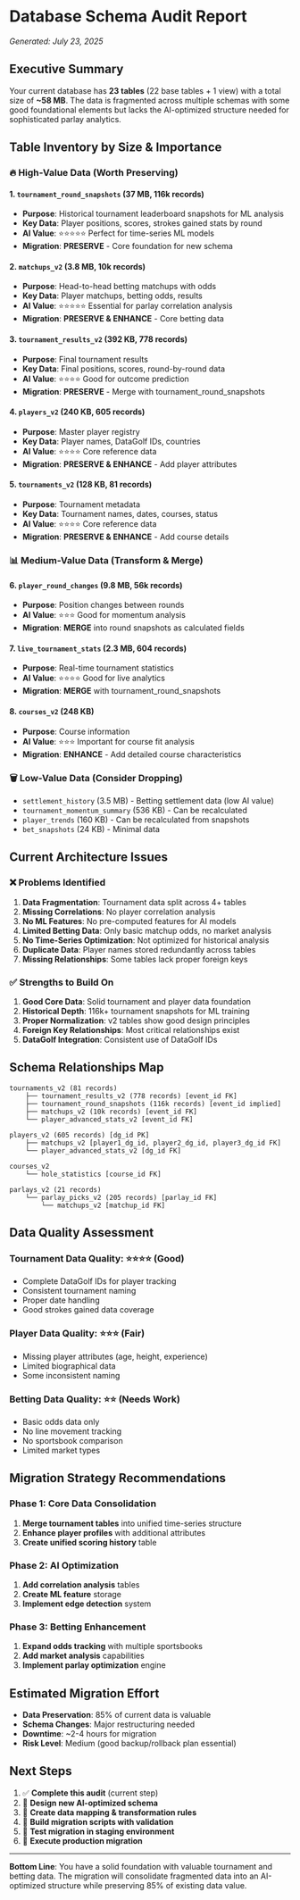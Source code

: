 # Database Schema Audit Report
*Generated: July 23, 2025*

## Executive Summary

Your current database has **23 tables** (22 base tables + 1 view) with a total size of **~58 MB**. The data is fragmented across multiple schemas with some good foundational elements but lacks the AI-optimized structure needed for sophisticated parlay analytics.

## Table Inventory by Size & Importance

### 🔥 High-Value Data (Worth Preserving)

#### 1. `tournament_round_snapshots` (37 MB, 116k records)
- **Purpose**: Historical tournament leaderboard snapshots for ML analysis
- **Key Data**: Player positions, scores, strokes gained stats by round
- **AI Value**: ⭐⭐⭐⭐⭐ Perfect for time-series ML models
- **Migration**: **PRESERVE** - Core foundation for new schema

#### 2. `matchups_v2` (3.8 MB, 10k records) 
- **Purpose**: Head-to-head betting matchups with odds
- **Key Data**: Player matchups, betting odds, results
- **AI Value**: ⭐⭐⭐⭐⭐ Essential for parlay correlation analysis
- **Migration**: **PRESERVE & ENHANCE** - Core betting data

#### 3. `tournament_results_v2` (392 KB, 778 records)
- **Purpose**: Final tournament results
- **Key Data**: Final positions, scores, round-by-round data
- **AI Value**: ⭐⭐⭐⭐ Good for outcome prediction
- **Migration**: **PRESERVE** - Merge with tournament_round_snapshots

#### 4. `players_v2` (240 KB, 605 records)
- **Purpose**: Master player registry
- **Key Data**: Player names, DataGolf IDs, countries
- **AI Value**: ⭐⭐⭐⭐ Core reference data
- **Migration**: **PRESERVE & ENHANCE** - Add player attributes

#### 5. `tournaments_v2` (128 KB, 81 records)
- **Purpose**: Tournament metadata
- **Key Data**: Tournament names, dates, courses, status
- **AI Value**: ⭐⭐⭐⭐ Core reference data
- **Migration**: **PRESERVE & ENHANCE** - Add course details

### 📊 Medium-Value Data (Transform & Merge)

#### 6. `player_round_changes` (9.8 MB, 56k records)
- **Purpose**: Position changes between rounds
- **AI Value**: ⭐⭐⭐ Good for momentum analysis
- **Migration**: **MERGE** into round snapshots as calculated fields

#### 7. `live_tournament_stats` (2.3 MB, 604 records)
- **Purpose**: Real-time tournament statistics
- **AI Value**: ⭐⭐⭐⭐ Good for live analytics
- **Migration**: **MERGE** with tournament_round_snapshots

#### 8. `courses_v2` (248 KB)
- **Purpose**: Course information
- **AI Value**: ⭐⭐⭐ Important for course fit analysis
- **Migration**: **ENHANCE** - Add detailed course characteristics

### 🗑️ Low-Value Data (Consider Dropping)

- `settlement_history` (3.5 MB) - Betting settlement data (low AI value)
- `tournament_momentum_summary` (536 KB) - Can be recalculated
- `player_trends` (160 KB) - Can be recalculated from snapshots
- `bet_snapshots` (24 KB) - Minimal data

## Current Architecture Issues

### ❌ Problems Identified

1. **Data Fragmentation**: Tournament data split across 4+ tables
2. **Missing Correlations**: No player correlation analysis
3. **No ML Features**: No pre-computed features for AI models
4. **Limited Betting Data**: Only basic matchup odds, no market analysis
5. **No Time-Series Optimization**: Not optimized for historical analysis
6. **Duplicate Data**: Player names stored redundantly across tables
7. **Missing Relationships**: Some tables lack proper foreign keys

### ✅ Strengths to Build On

1. **Good Core Data**: Solid tournament and player data foundation
2. **Historical Depth**: 116k+ tournament snapshots for ML training
3. **Proper Normalization**: v2 tables show good design principles
4. **Foreign Key Relationships**: Most critical relationships exist
5. **DataGolf Integration**: Consistent use of DataGolf IDs

## Schema Relationships Map

```
tournaments_v2 (81 records)
    ├── tournament_results_v2 (778 records) [event_id FK]
    ├── tournament_round_snapshots (116k records) [event_id implied]
    ├── matchups_v2 (10k records) [event_id FK]
    └── player_advanced_stats_v2 [event_id FK]

players_v2 (605 records) [dg_id PK]
    ├── matchups_v2 [player1_dg_id, player2_dg_id, player3_dg_id FK]
    └── player_advanced_stats_v2 [dg_id FK]

courses_v2
    └── hole_statistics [course_id FK]

parlays_v2 (21 records)
    └── parlay_picks_v2 (205 records) [parlay_id FK]
        └── matchups_v2 [matchup_id FK]
```

## Data Quality Assessment

### Tournament Data Quality: ⭐⭐⭐⭐ (Good)
- Complete DataGolf IDs for player tracking
- Consistent tournament naming
- Proper date handling
- Good strokes gained data coverage

### Player Data Quality: ⭐⭐⭐ (Fair)
- Missing player attributes (age, height, experience)
- Limited biographical data
- Some inconsistent naming

### Betting Data Quality: ⭐⭐ (Needs Work)  
- Basic odds data only
- No line movement tracking
- No sportsbook comparison
- Limited market types

## Migration Strategy Recommendations

### Phase 1: Core Data Consolidation
1. **Merge tournament tables** into unified time-series structure
2. **Enhance player profiles** with additional attributes
3. **Create unified scoring history** table

### Phase 2: AI Optimization
1. **Add correlation analysis** tables
2. **Create ML feature** storage
3. **Implement edge detection** system

### Phase 3: Betting Enhancement
1. **Expand odds tracking** with multiple sportsbooks
2. **Add market analysis** capabilities
3. **Implement parlay optimization** engine

## Estimated Migration Effort

- **Data Preservation**: 85% of current data is valuable
- **Schema Changes**: Major restructuring needed
- **Downtime**: ~2-4 hours for migration
- **Risk Level**: Medium (good backup/rollback plan essential)

## Next Steps

1. ✅ **Complete this audit** (current step)
2. 🔄 **Design new AI-optimized schema**
3. 🔄 **Create data mapping & transformation rules**  
4. 🔄 **Build migration scripts with validation**
5. 🔄 **Test migration in staging environment**
6. 🔄 **Execute production migration**

---

**Bottom Line**: You have a solid foundation with valuable tournament and betting data. The migration will consolidate fragmented data into an AI-optimized structure while preserving 85% of existing data value.